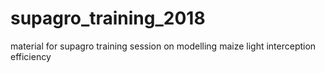 # supagro_training_2018
material for  supagro training session on modelling maize light interception efficiency
